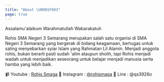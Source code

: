 ```yaml
---
title: "About \U0001F603"
page: true
---
```

Assalamu'alaikum Warahmatullah Wabarakatuh

Rohis SMA Negeri 3 Semarang merupakan salah satu organisi di SMA Negeri 3 Semarang yang bergerak di bidang keagamaan, bertugas untuk saling menyebarkan syiar Islam yang Rahmatan Lil Alamin. Menjadi anggota rohis, bukan berarti pasti sudah 'alim ataupun sholih, tapi Rohis menjadi wadah untuk menjadikan seseorang untuk belajar menjadi manusia serta hamba yang lebih baik.

📹 Youtube : [Rohis Smaga](https://www.youtube.com/channel/UCqiJtFQxsV6Uc9tHue4aPkg)
📸 Instagram : [@rohismaga](https://www.instagram.com/rohismaga/)
📰 Line : @qs3926o

